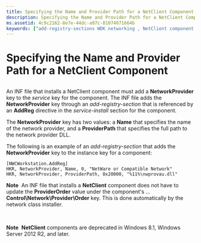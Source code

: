 ```yaml
---
title: Specifying the Name and Provider Path for a NetClient Component
description: Specifying the Name and Provider Path for a NetClient Component
ms.assetid: 4c9c2162-8e7e-44dc-a97c-81074071664b
keywords: ["add-registry-sections WDK networking , NetClient component name and path", "NetClient component name and path WDK networking"]
---
```


# Specifying the Name and Provider Path for a NetClient Component


## <a href="" id="ddk-specifying-the-name-and-provider-path-for-a-netclient-component-ng"></a>


An INF file that installs a NetClient component must add a **NetworkProvider** key to the *service* key for the component. The INF file adds the **NetworkProvider** key through an *add-registry-section* that is referenced by an **AddReg** directive in the *service-install* section for the component.

The **NetworkProvider** key has two values: a **Name** that specifies the name of the network provider, and a **ProviderPath** that specifies the full path to the network provider DLL.

The following is an example of an *add-registry-section* that adds the **NetworkProvider** key to the instance key for a component:

```
[NWCWorkstation.AddReg]
HKR, NetworkProvider, Name, 0, "NetWare or Compatible Network"
HKR, NetworkProvider, ProviderPath, 0x20000, "%11%\nwprovau.dll"
```

**Note**  An INF file that installs a **NetClient** component does not have to update the **ProviderOrder** value under the component's ... **Control\\Network\\Provider\\Order** key. This is done automatically by the network class installer.

 

**Note**  **NetClient** components are deprecated in Windows 8.1, Windows Server 2012 R2, and later.

 

 

 





